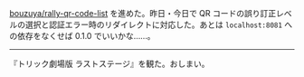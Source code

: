 [bouzuya/rally-qr-code-list][] を進めた。昨日・今日で QR コードの誤り訂正レベルの選択と認証エラー時のリダイレクトに対応した。あとは `localhost:8081` への依存をなくせば 0.1.0 でいいかな……。

-----

『トリック劇場版 ラストステージ』を観た。おしまい。

[bouzuya/rally-qr-code-list]: https://github.com/bouzuya/rally-qr-code-list
